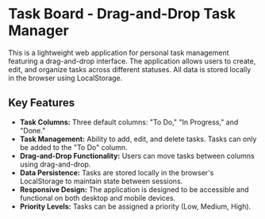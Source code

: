 # Task Board - Drag-and-Drop Task Manager

This is a lightweight web application for personal task management featuring a drag-and-drop interface. The application allows users to create, edit, and organize tasks across different statuses. All data is stored locally in the browser using LocalStorage.

## Key Features

*   **Task Columns:** Three default columns: "To Do," "In Progress," and "Done."
*   **Task Management:** Ability to add, edit, and delete tasks. Tasks can only be added to the "To Do" column.
*   **Drag-and-Drop Functionality:** Users can move tasks between columns using drag-and-drop.
*   **Data Persistence:** Tasks are stored locally in the browser's LocalStorage to maintain state between sessions.
*   **Responsive Design:** The application is designed to be accessible and functional on both desktop and mobile devices.
*   **Priority Levels:** Tasks can be assigned a priority (Low, Medium, High).
